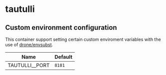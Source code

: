 # tautulli

## Custom environment configuration

This container support setting certain custom enviroment variables with the use of [drone/envsubst](https://github.com/drone/envsubst).

| Name                            | Default   |
|---------------------------------|-----------|
| TAUTULLI__PORT                  | `8181`    |
